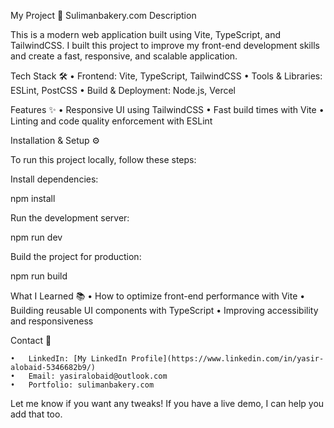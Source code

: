 My Project 🚀
Sulimanbakery.com
Description

This is a modern web application built using Vite, TypeScript, and TailwindCSS. I built this project to improve my front-end development skills and create a fast, responsive, and scalable application.

Tech Stack 🛠
	•	Frontend: Vite, TypeScript, TailwindCSS
	•	Tools & Libraries: ESLint, PostCSS
	•	Build & Deployment: Node.js, Vercel

Features ✨
	•	Responsive UI using TailwindCSS
	•	Fast build times with Vite
	•	Linting and code quality enforcement with ESLint

Installation & Setup ⚙️

To run this project locally, follow these steps:

Install dependencies:

npm install

Run the development server:

npm run dev

Build the project for production:

npm run build

What I Learned 📚
	•	How to optimize front-end performance with Vite
	•	Building reusable UI components with TypeScript
	•	Improving accessibility and responsiveness

Contact 📩

	•	LinkedIn: [My LinkedIn Profile](https://www.linkedin.com/in/yasir-alobaid-5346682b9/)
	•	Email: yasiralobaid@outlook.com
	•	Portfolio: sulimanbakery.com

Let me know if you want any tweaks! If you have a live demo, I can help you add that too.
